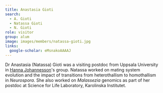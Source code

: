 ```yaml
---
title: Anastasia Gioti
search:
  - A. Gioti
  - Natassa Gioti
  - N. Gioti
role: visitor
group: alum
image: images/members/natassa-gioti.jpg
links:
  google-scholar: eMsnakoAAAAJ
---
```


Dr Anastasia (Natassa) Gioti was a visiting postdoc from Uppsala University in [Hanna Johannesson](https://www.iob.uu.se/research/systematic-biology/johannesson/people/)'s group. Natassa worked on mating system evolution and the impact of transitions from heterothallism to homothallism in _Neurospora_. She also worked on _Malassezia_ genomics as part of her postdoc at Science for Life Laboratory, Karolinska Institutet.
